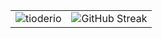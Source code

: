 <table>
  <tr>
    <td>
      <img align="center" src="https://github-readme-stats.vercel.app/api?username=tioderio&show_icons=true&locale=en" alt="tioderio" />
    </td>
    <td>
      <img align="center" src="https://github-readme-streak-stats.herokuapp.com?user=tioderio&theme=transparent&date_format=j%20M%5B%20Y%5D" alt="GitHub Streak" />
    </td>
  </tr>
</table>
